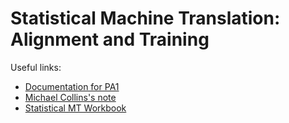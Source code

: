 # Statistical Machine Translation: Alignment and Training

Useful links:

- [Documentation for PA1](https://class.stanford.edu/c4x/Engineering/CS-224N/asset/pa1.pdf)
- [Michael Collins's note](http://www.cs.columbia.edu/~mcollins/courses/nlp2011/notes/ibm12.pdf)
- [Statistical MT Workbook](http://www.isi.edu/natural-language/mt/wkbk.rtf)
